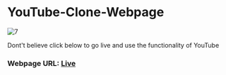 # YouTube-Clone-Webpage
![7](https://github.com/adityapandey1111/YouTube-Clone/assets/114282369/910b5e6a-34fb-4454-8ba4-ef1d8d86eae5)

Dont't believe click below to go live and use the functionality of YouTube

### Webpage URL: [Live](https://adityapandey1111.github.io/YouTube-Clone/)

